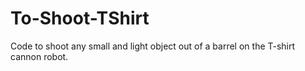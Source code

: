 # To-Shoot-TShirt
 Code to shoot any small and light object out of a barrel on the T-shirt cannon robot.